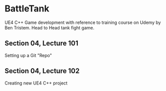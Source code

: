 # BattleTank
UE4 C++ Game development with reference to training course on Udemy by Ben Tristem. Head to Head tank fight game.


## Section 04, Lecture 101
Setting up a Git "Repo"
## Section 04, Lecture 102
Creating new UE4 C++ project
